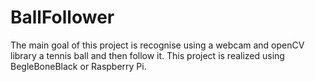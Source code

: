 BallFollower
============

The main goal of this project is recognise using a webcam and openCV library a tennis ball and then follow it. This project is realized using BegleBoneBlack or Raspberry Pi. 
